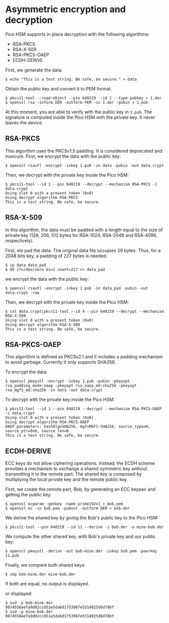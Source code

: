 # Asymmetric encryption and decryption

Pico HSM supports in place decryption with the following algorithms:
* RSA-PKCS
* RSA-X-509
* RSA-PKCS-OAEP
* ECDH-DERIVE

First, we generate the data:
```
$ echo "This is a test string. Be safe, be secure." > data
```

Obtain the public key and convert it to PEM format:
```
$ pkcs11-tool --read-object --pin 648219 --id 1 --type pubkey > 1.der
$ openssl rsa -inform DER -outform PEM -in 1.der -pubin > 1.pub
```

At this moment, you are able to verify with the public key in `1.pub`. The signature is computed inside the Pico HSM with the private key. It never leaves the device.

## RSA-PKCS
This algorithm uses the PKCSv1.5 padding. It is considered deprecated and insecure.
First, we encrypt the data with the public key:

```
$ openssl rsautl -encrypt -inkey 1.pub -in data -pubin -out data.crypt 
```

Then, we decrypt with the private key inside the Pico HSM:

``` 
$ pkcs11-tool --id 1 --pin 648219 --decrypt --mechanism RSA-PKCS -i data.crypt
Using slot 0 with a present token (0x0)
Using decrypt algorithm RSA-PKCS
This is a test string. Be safe, be secure.
```

## RSA-X-509
In this algorithm, the data must be padded with a length equal to the size of private key (128, 256, 512 bytes for RSA-1024, RSA-2048 and RSA-4096, respectively).

First, we pad the data. The original data file occupies 29 bytes. Thus, for a 2048 bits key, a padding of 227 bytes is needed:

```
$ cp data data_pad
$ dd if=/dev/zero bs=1 count=227 >> data_pad
```

we encrypt the data with the public key:

```
$ openssl rsautl -encrypt -inkey 1.pub -in data_pad -pubin -out data.crypt -raw
```

Then, we decrypt with the private key inside the Pico HSM:
```
$ cat data.crypt|pkcs11-tool --id 4 --pin 648219 --decrypt --mechanism RSA-X-509 
Using slot 0 with a present token (0x0)
Using decrypt algorithm RSA-X-509
This is a test string. Be safe, be secure.
```

## RSA-PKCS-OAEP
This algorithm is defined as PKCSv2.1 and it includes a padding mechanism to avoid garbage. Currently it only supports SHA256.

To encrypt the data:
```
$ openssl pkeyutl -encrypt -inkey 1.pub -pubin -pkeyopt rsa_padding_mode:oaep -pkeyopt rsa_oaep_md:sha256 -pkeyopt rsa_mgf1_md:sha256 -in data -out data.crypt
```

To decrypt with the private key inside the Pico HSM:
```
$ pkcs11-tool --id 1 --pin 648219 --decrypt --mechanism RSA-PKCS-OAEP -i data.crypt
Using slot 0 with a present token (0x0)
Using decrypt algorithm RSA-PKCS-OAEP
OAEP parameters: hashAlg=SHA256, mgf=MGF1-SHA256, source_type=0, source_ptr=0x0, source_len=0
This is a test string. Be safe, be secure.
```

## ECDH-DERIVE
ECC keys do not allow ciphering operations. Instead, the ECDH scheme provides a mechanism to exchange a shared symmetric key without transmitting it to the remote part. The shared key is composed by multiplying the local private key and the remote public key. 

First, we create the remote part, Bob, by generating an ECC keypair and getting the public key:
```
$ openssl ecparam -genkey -name prime192v1 > bob.pem
$ openssl ec -in bob.pem -pubout -outform DER > bob.der
```

We derive the shared key by giving the Bob's public key to the Pico HSM:
```
$ pkcs11-tool --pin 648219 --id 11 --derive -i bob.der -o mine-bob.der
```

We compute the other shared key, with Bob's private key and our public key:
```
$ openssl pkeyutl -derive -out bob-mine.der -inkey bob.pem -peerkey 11.pub
```

Finally, we compare both shared keys:
```
$ cmp bob-mine.der mine-bob.der
```

If both are equal, no output is displayed.

or displayed:
```
$ xxd -p bob-mine.der             
9874558aefa9d92cc051e5da6d1753987e5314925d6d78bf
$ xxd -p mine-bob.der             
9874558aefa9d92cc051e5da6d1753987e5314925d6d78bf
```
